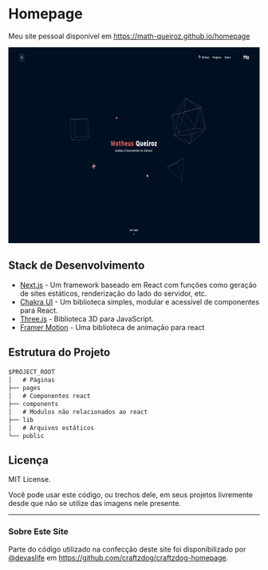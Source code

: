 # Homepage
Meu site pessoal disponível em https://math-queiroz.github.io/homepage

<p align="center">
  <img src="./doc/homepage-print.png" width="720" height="392" />
</p>


## Stack de Desenvolvimento
- [Next.js](https://nextjs.org/) - Um framework baseado em React com funções como geração de sites estáticos, renderização do lado do servidor, etc.
- [Chakra UI](https://chakra-ui.com/) - Um biblioteca simples, modular e acessível de componentes para React.
- [Three.js](https://threejs.org/) - Biblioteca 3D para JavaScript.
- [Framer Motion](https://www.framer.com/motion/) - Uma biblioteca de animação para react

## Estrutura do Projeto
```
$PROJECT_ROOT
│   # Páginas
├── pages
│   # Componentes react
├── components
│   # Modulos não relacionados ao react
├── lib
│   # Arquivos estáticos
└── public
```

## Licença
MIT License.

Você pode usar este código, ou trechos dele, em seus projetos livremente desde que não se utilize das imagens nele presente.

---

### Sobre Este Site
Parte do código utilizado na confecção deste site foi disponibilizado por [@devaslife](https://www.craftz.dog/) em https://github.com/craftzdog/craftzdog-homepage.
